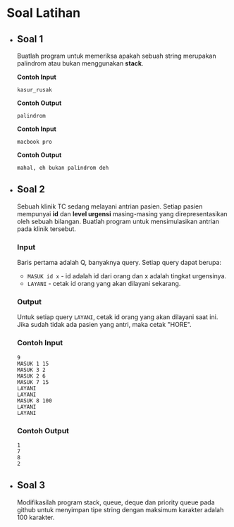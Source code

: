 # Soal Latihan

- ## Soal 1

    Buatlah program untuk memeriksa apakah sebuah string merupakan palindrom atau bukan menggunakan **stack**.

    **Contoh Input**

    ```
    kasur_rusak
    ```

    **Contoh Output**

    ```
    palindrom
    ```

    **Contoh Input**

    ```
    macbook pro
    ```

    **Contoh Output**

    ```
    mahal, eh bukan palindrom deh
    ```

- ## Soal 2

    Sebuah klinik TC sedang melayani antrian pasien. Setiap pasien mempunyai **id** dan **level urgensi** masing-masing yang direpresentasikan oleh sebuah bilangan. Buatlah program untuk mensimulasikan antrian pada klinik tersebut.

    ### Input

    Baris pertama adalah Q, banyaknya query. Setiap query dapat berupa:
    - `MASUK id x` - id adalah id dari orang dan x adalah tingkat urgensinya.
    - `LAYANI` - cetak id orang yang akan dilayani sekarang.

    ### Output

    Untuk setiap query `LAYANI`, cetak id orang yang akan dilayani saat ini. Jika sudah tidak ada pasien yang antri, maka cetak "HORE".

    ### Contoh Input

    ```
    9
    MASUK 1 15
    MASUK 3 2
    MASUK 2 6
    MASUK 7 15
    LAYANI
    LAYANI
    MASUK 8 100
    LAYANI
    LAYANI
    ```

    ### Contoh Output

    ```
    1
    7
    8
    2
    ```

- ## Soal 3

    Modifikasilah program stack, queue, deque dan priority queue pada github untuk menyimpan tipe string dengan maksimum karakter adalah 100 karakter.

